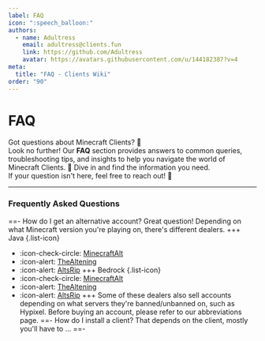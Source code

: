 ```yaml
---
label: FAQ
icon: ":speech_balloon:"
authors:
  - name: Adultress
    email: adultress@clients.fun
    link: https://github.com/Adultress
    avatar: https://avatars.githubusercontent.com/u/144182387?v=4
meta:
  title: "FAQ - Clients Wiki"
order: "90"
---
```

# FAQ
Got questions about Minecraft Clients? 🤔   
Look no further! Our **FAQ** section provides answers to common queries, troubleshooting tips, and insights to help you navigate the world of Minecraft Clients. 📖 Dive in and find the information you need.   
If your question isn't here, feel free to reach out! 🚀
___
### Frequently Asked Questions
==- How do I get an alternative account?
Great question!
Depending on what Minecraft version you're playing on, there's different dealers.
+++ Java
{.list-icon}
- :icon-check-circle: [MinecraftAlt](https://minecraftalt.com/)
- :icon-alert: [TheAltening](https://shop.thealtening.com/)
- :icon-alert: [AltsRip](https://alts.rip/)
+++ Bedrock
{.list-icon}
- :icon-check-circle: [MinecraftAlt](https://minecraftalt.com/)
- :icon-alert: [TheAltening](https://shop.thealtening.com/)
- :icon-alert: [AltsRip](https://alts.rip/)
+++
Some of these dealers also sell accounts depending on what servers they're banned/unbanned on, such as Hypixel.
Before buying an account, please refer to our abbreviations page.
==- How do I install a client?
That depends on the client, mostly you'll have to ...
==-